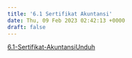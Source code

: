 ```yaml
---
title: '6.1 Sertifikat Akuntansi'
date: Thu, 09 Feb 2023 02:42:13 +0000
draft: false
---
```


[6.1-Sertifikat-Akuntansi](https://cloud.unda.ac.id/www/wp-content/uploads/2023/02/6.1-Sertifikat-Akuntansi.pdf)[Unduh](https://cloud.unda.ac.id/www/wp-content/uploads/2023/02/6.1-Sertifikat-Akuntansi.pdf)